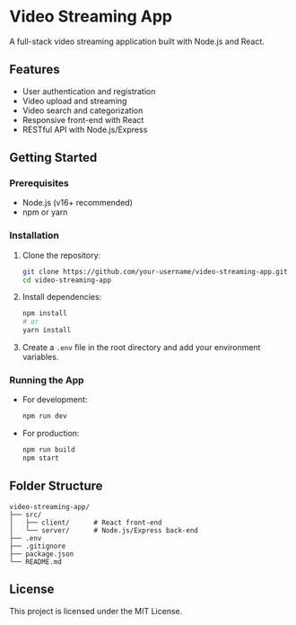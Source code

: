 # Video Streaming App

A full-stack video streaming application built with Node.js and React.

## Features

- User authentication and registration
- Video upload and streaming
- Video search and categorization
- Responsive front-end with React
- RESTful API with Node.js/Express

## Getting Started

### Prerequisites

- Node.js (v16+ recommended)
- npm or yarn

### Installation

1. Clone the repository:
    ```sh
    git clone https://github.com/your-username/video-streaming-app.git
    cd video-streaming-app
    ```

2. Install dependencies:
    ```sh
    npm install
    # or
    yarn install
    ```

3. Create a `.env` file in the root directory and add your environment variables.

### Running the App

- For development:
    ```sh
    npm run dev
    ```

- For production:
    ```sh
    npm run build
    npm start
    ```

## Folder Structure

```
video-streaming-app/
├── src/
│   ├── client/      # React front-end
│   └── server/      # Node.js/Express back-end
├── .env
├── .gitignore
├── package.json
└── README.md
```

## License

This project is licensed under the MIT License.